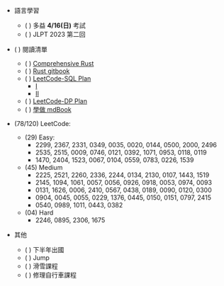 
- 語言學習
    - ( ) 多益 __4/16(日)__ 考試
    - ( ) JLPT 2023 第二回

- ( ) 閱讀清單
    - ( ) [Comprehensive Rust](https://google.github.io/comprehensive-rust/)
    - ( ) [Rust gitbook](https://doc.rust-lang.org/book/ch01-01-installation.html)
    - ( ) [LeetCode-SQL Plan](https://leetcode.com/study-plan/sql/)
      - [I](../Software/SQL/Leetcode_SQL_I.md)
      - [II]()
    - ( ) [LeetCode-DP Plan](https://leetcode.com/study-plan/dynamic-programming/)
    - ( ) [學做 mdBook](../Software/mdBook)

- (78/120) LeetCode:
  - (29) Easy:  
    - 2299, 2367, 2331, 0349, 0035, 0020, 0144, 0500, 2000, 2496
    - 2535, 2515, 0009, 0746, 0121, 0392, 1071, 0953, 0118, 0119
    - 1470, 2404, 1523, 0067, 0104, 0559, 0783, 0226, 1539
  - (45) Medium
    - 2225, 2521, 2260, 2336, 2244, 0134, 2130, 0107, 1443, 1519
    - 2145, 1094, 1061, 0057, 0056, 0926, 0918, 0053, 0974, 0093
    - 0131, 1626, 0006, 2410, 0567, 0438, 0189, 0090, 0120, 0300
    - 0904, 0045, 0055, 0229, 1376, 0445, 0150, 0151, 0797, 2415
    - 0540, 0989, 1011, 0443, 0382
  - (04) Hard
    - 2246, 0895, 2306, 1675

- 其他
    - ( ) 下半年出國
    - ( ) Jump
    - ( ) 滑雪課程
    - ( ) 修理自行車課程
